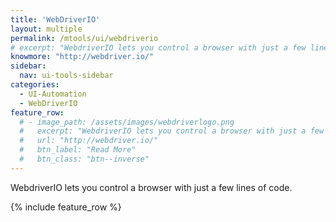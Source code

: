 ```yaml
---
title: 'WebDriverIO'
layout: multiple
permalink: /mtools/ui/webdriverio
# excerpt: "WebdriverIO lets you control a browser with just a few lines of code."
knowmore: "http://webdriver.io/"
sidebar:
  nav: ui-tools-sidebar
categories:
  - UI-Automation
  - WebDriverIO
feature_row:
  # - image_path: /assets/images/webdriverlogo.png
  #   excerpt: "WebdriverIO lets you control a browser with just a few lines of code."
  #   url: "http://webdriver.io/"
  #   btn_label: "Read More"
  #   btn_class: "btn--inverse"  
---
```


WebdriverIO lets you control a browser with just a few lines of code.

{% include feature_row %}